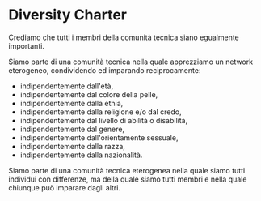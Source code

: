 # Diversity Charter

Crediamo che tutti i membri della comunità tecnica siano egualmente importanti.

Siamo parte di una comunità tecnica nella quale apprezziamo un network eterogeneo, condividendo ed imparando reciprocamente: 

* indipendentemente dall'età, 
* indipendentemente dal colore della pelle, 
* indipendentemente dalla etnia, 
* indipendentemente dalla religione e/o dal credo, 
* indipendentemente dal livello di abilità o disabilità, 
* indipendentemente dal genere, 
* indipendentemente dall'orientamente sessuale, 
* indipendentemente dalla razza, 
* indipendentemente dalla nazionalità. 

Siamo parte di una comunità tecnica eterogenea nella quale siamo tutti individui con differenze, ma della quale siamo tutti membri e nella quale chiunque può imparare dagli altri. 